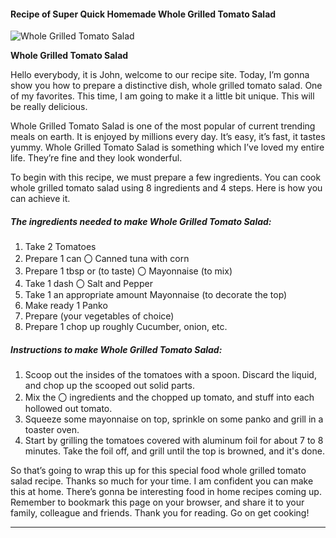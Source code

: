             

#### Recipe of Super Quick Homemade Whole Grilled Tomato Salad

![Whole Grilled Tomato Salad](https://img-global.cpcdn.com/recipes/5491496366112768/751x532cq70/whole-grilled-tomato-salad-recipe-main-photo.jpg)

**Whole Grilled Tomato Salad**

Hello everybody, it is John, welcome to our recipe site. Today, I’m gonna show you how to prepare a distinctive dish, whole grilled tomato salad. One of my favorites. This time, I am going to make it a little bit unique. This will be really delicious.

Whole Grilled Tomato Salad is one of the most popular of current trending meals on earth. It is enjoyed by millions every day. It’s easy, it’s fast, it tastes yummy. Whole Grilled Tomato Salad is something which I’ve loved my entire life. They’re fine and they look wonderful.

To begin with this recipe, we must prepare a few ingredients. You can cook whole grilled tomato salad using 8 ingredients and 4 steps. Here is how you can achieve it.

##### The ingredients needed to make Whole Grilled Tomato Salad:

1.  Take 2 Tomatoes
2.  Prepare 1 can 〇 Canned tuna with corn
3.  Prepare 1 tbsp or (to taste) 〇 Mayonnaise (to mix)
4.  Take 1 dash 〇 Salt and Pepper
5.  Take 1 an appropriate amount Mayonnaise (to decorate the top)
6.  Make ready 1 Panko
7.  Prepare (your vegetables of choice)
8.  Prepare 1 chop up roughly Cucumber, onion, etc.

##### Instructions to make Whole Grilled Tomato Salad:

1.  Scoop out the insides of the tomatoes with a spoon. Discard the liquid, and chop up the scooped out solid parts.
2.  Mix the 〇 ingredients and the chopped up tomato, and stuff into each hollowed out tomato.
3.  Squeeze some mayonnaise on top, sprinkle on some panko and grill in a toaster oven.
4.  Start by grilling the tomatoes covered with aluminum foil for about 7 to 8 minutes. Take the foil off, and grill until the top is browned, and it's done.

So that’s going to wrap this up for this special food whole grilled tomato salad recipe. Thanks so much for your time. I am confident you can make this at home. There’s gonna be interesting food in home recipes coming up. Remember to bookmark this page on your browser, and share it to your family, colleague and friends. Thank you for reading. Go on get cooking!

* * *